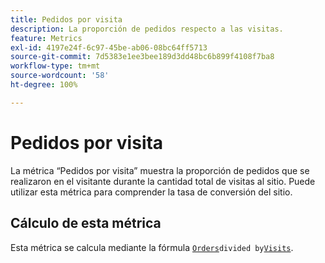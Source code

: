 ```yaml
---
title: Pedidos por visita
description: La proporción de pedidos respecto a las visitas.
feature: Metrics
exl-id: 4197e24f-6c97-45be-ab06-08bc64ff5713
source-git-commit: 7d5383e1ee3bee189d3dd48bc6b899f4108f7ba8
workflow-type: tm+mt
source-wordcount: '58'
ht-degree: 100%

---
```


# Pedidos por visita

La métrica “Pedidos por visita” muestra la proporción de pedidos que se realizaron en el visitante durante la cantidad total de visitas al sitio. Puede utilizar esta métrica para comprender la tasa de conversión del sitio.

## Cálculo de esta métrica

Esta métrica se calcula mediante la fórmula [`Orders`](orders.md)` divided by `[`Visits`](visits.md).

